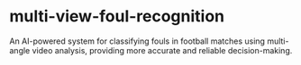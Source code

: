 # multi-view-foul-recognition
An AI-powered system for classifying fouls in football matches using multi-angle video analysis, providing more accurate and reliable decision-making.
